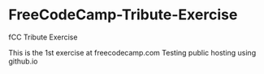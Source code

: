 # FreeCodeCamp-Tribute-Exercise
fCC Tribute Exercise

This is the 1st exercise at freecodecamp.com
Testing public hosting using github.io
